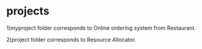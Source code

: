 # projects
1)myproject folder corresponds to Online ordering system  from Restaurant.





2)project folder corresponds to Resource Allocator.
